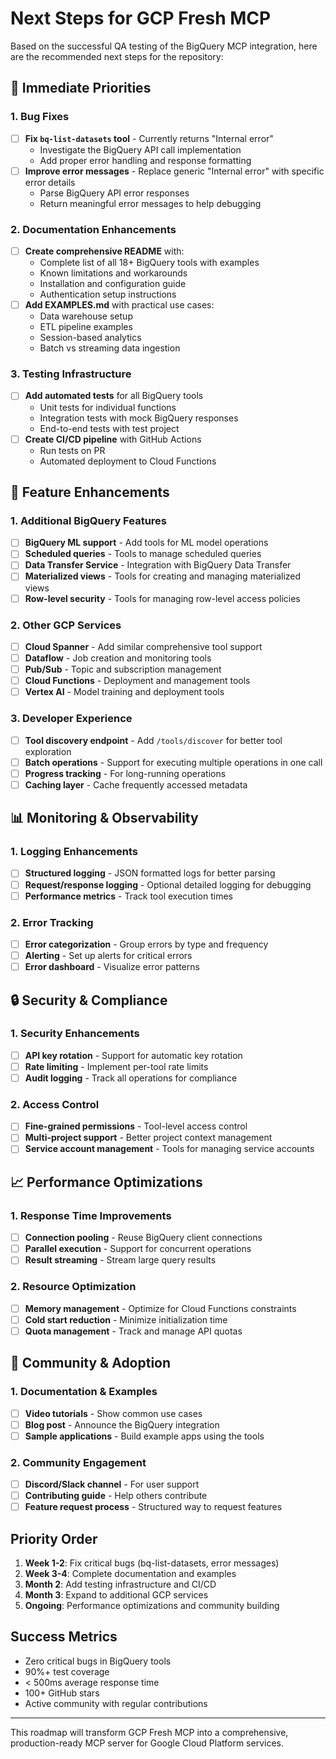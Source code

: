 # Next Steps for GCP Fresh MCP

Based on the successful QA testing of the BigQuery MCP integration, here are the recommended next steps for the repository:

## 🎯 Immediate Priorities

### 1. Bug Fixes
- [ ] **Fix `bq-list-datasets` tool** - Currently returns "Internal error"
  - Investigate the BigQuery API call implementation
  - Add proper error handling and response formatting
- [ ] **Improve error messages** - Replace generic "Internal error" with specific error details
  - Parse BigQuery API error responses
  - Return meaningful error messages to help debugging

### 2. Documentation Enhancements
- [ ] **Create comprehensive README** with:
  - Complete list of all 18+ BigQuery tools with examples
  - Known limitations and workarounds
  - Installation and configuration guide
  - Authentication setup instructions
- [ ] **Add EXAMPLES.md** with practical use cases:
  - Data warehouse setup
  - ETL pipeline examples
  - Session-based analytics
  - Batch vs streaming data ingestion

### 3. Testing Infrastructure
- [ ] **Add automated tests** for all BigQuery tools
  - Unit tests for individual functions
  - Integration tests with mock BigQuery responses
  - End-to-end tests with test project
- [ ] **Create CI/CD pipeline** with GitHub Actions
  - Run tests on PR
  - Automated deployment to Cloud Functions

## 🚀 Feature Enhancements

### 1. Additional BigQuery Features
- [ ] **BigQuery ML support** - Add tools for ML model operations
- [ ] **Scheduled queries** - Tools to manage scheduled queries
- [ ] **Data Transfer Service** - Integration with BigQuery Data Transfer
- [ ] **Materialized views** - Tools for creating and managing materialized views
- [ ] **Row-level security** - Tools for managing row-level access policies

### 2. Other GCP Services
- [ ] **Cloud Spanner** - Add similar comprehensive tool support
- [ ] **Dataflow** - Job creation and monitoring tools
- [ ] **Pub/Sub** - Topic and subscription management
- [ ] **Cloud Functions** - Deployment and management tools
- [ ] **Vertex AI** - Model training and deployment tools

### 3. Developer Experience
- [ ] **Tool discovery endpoint** - Add `/tools/discover` for better tool exploration
- [ ] **Batch operations** - Support for executing multiple operations in one call
- [ ] **Progress tracking** - For long-running operations
- [ ] **Caching layer** - Cache frequently accessed metadata

## 📊 Monitoring & Observability

### 1. Logging Enhancements
- [ ] **Structured logging** - JSON formatted logs for better parsing
- [ ] **Request/response logging** - Optional detailed logging for debugging
- [ ] **Performance metrics** - Track tool execution times

### 2. Error Tracking
- [ ] **Error categorization** - Group errors by type and frequency
- [ ] **Alerting** - Set up alerts for critical errors
- [ ] **Error dashboard** - Visualize error patterns

## 🔒 Security & Compliance

### 1. Security Enhancements
- [ ] **API key rotation** - Support for automatic key rotation
- [ ] **Rate limiting** - Implement per-tool rate limits
- [ ] **Audit logging** - Track all operations for compliance

### 2. Access Control
- [ ] **Fine-grained permissions** - Tool-level access control
- [ ] **Multi-project support** - Better project context management
- [ ] **Service account management** - Tools for managing service accounts

## 📈 Performance Optimizations

### 1. Response Time Improvements
- [ ] **Connection pooling** - Reuse BigQuery client connections
- [ ] **Parallel execution** - Support for concurrent operations
- [ ] **Result streaming** - Stream large query results

### 2. Resource Optimization
- [ ] **Memory management** - Optimize for Cloud Functions constraints
- [ ] **Cold start reduction** - Minimize initialization time
- [ ] **Quota management** - Track and manage API quotas

## 🌟 Community & Adoption

### 1. Documentation & Examples
- [ ] **Video tutorials** - Show common use cases
- [ ] **Blog post** - Announce the BigQuery integration
- [ ] **Sample applications** - Build example apps using the tools

### 2. Community Engagement
- [ ] **Discord/Slack channel** - For user support
- [ ] **Contributing guide** - Help others contribute
- [ ] **Feature request process** - Structured way to request features

## Priority Order

1. **Week 1-2**: Fix critical bugs (bq-list-datasets, error messages)
2. **Week 3-4**: Complete documentation and examples
3. **Month 2**: Add testing infrastructure and CI/CD
4. **Month 3**: Expand to additional GCP services
5. **Ongoing**: Performance optimizations and community building

## Success Metrics

- Zero critical bugs in BigQuery tools
- 90%+ test coverage
- < 500ms average response time
- 100+ GitHub stars
- Active community with regular contributions

---

This roadmap will transform GCP Fresh MCP into a comprehensive, production-ready MCP server for Google Cloud Platform services.